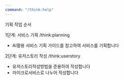 ```yaml
---
command: "/think:help"
---
```


기획 작업 순서

1단계: 서비스 기획
/think:planning
- AI활용 서비스 기획 가이드를 참고하여 서비스를 기획합니다

2단계: 유저스토리 작성
/think:userstory
- 유저스토리작성방법을 준용하여 작성합니다
- 마이크로서비스로 나누어 작성합니다
